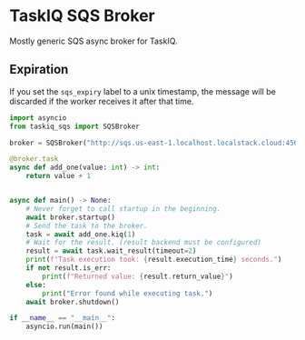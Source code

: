 # TaskIQ SQS Broker

Mostly generic SQS async broker for TaskIQ. 

## Expiration

If you set the `sqs_expiry` label to a unix timestamp, the message will be discarded if the worker receives it after that time.

```python
import asyncio
from taskiq_sqs import SQSBroker

broker = SQSBroker("http://sqs.us-east-1.localhost.localstack.cloud:4566/000000000000/my-queue")

@broker.task
async def add_one(value: int) -> int:
    return value + 1


async def main() -> None:
    # Never forget to call startup in the beginning.
    await broker.startup()
    # Send the task to the broker.
    task = await add_one.kiq(1)
    # Wait for the result. (result backend must be configured)
    result = await task.wait_result(timeout=2)
    print(f"Task execution took: {result.execution_time} seconds.")
    if not result.is_err:
        print(f"Returned value: {result.return_value}")
    else:
        print("Error found while executing task.")
    await broker.shutdown()

if __name__ == "__main__":
    asyncio.run(main())
```